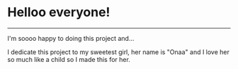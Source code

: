# Helloo everyone!
---
I'm soooo happy to doing this project and...

I dedicate this project to my sweetest girl, her name is "Onaa" and I love her so much like a child so I made this for her.
